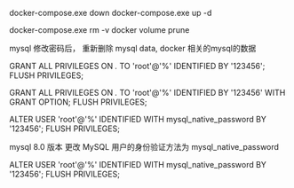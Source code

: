 docker-compose.exe down
docker-compose.exe up -d

docker-compose.exe rm -v
docker volume prune

mysql 修改密码后， 重新删除 mysql data, docker 相关的mysql的数据

GRANT ALL PRIVILEGES ON *.* TO 'root'@'%' IDENTIFIED BY '123456';
FLUSH PRIVILEGES;

GRANT ALL PRIVILEGES ON *.* TO 'root'@'%' IDENTIFIED BY '123456' WITH GRANT OPTION;
FLUSH PRIVILEGES;

ALTER USER 'root'@'%' IDENTIFIED WITH mysql_native_password BY '123456';
FLUSH PRIVILEGES;

mysql 8.0 版本
更改 MySQL 用户的身份验证方法为 mysql_native_password

ALTER USER 'root'@'%' IDENTIFIED WITH mysql_native_password BY '123456';
FLUSH PRIVILEGES;
